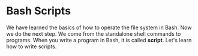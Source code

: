 # Bash Scripts

We have learned the basics of how to operate the file system in Bash. Now we do the next step. We come from the standalone shell commands to programs. When you write a program in Bash, it is called **script**. Let's learn how to write scripts.